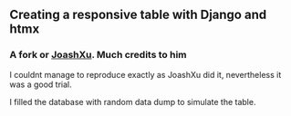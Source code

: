 ## Creating a responsive table with Django and htmx

### A fork or [JoashXu](https://github.com/joashxu/dj-htmx-fun/tree/main/djhtmxfun). Much credits to him

I couldnt manage to reproduce exactly as JoashXu did it, nevertheless it was a good trial.

I filled the database with random data dump to simulate the table.

